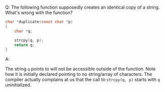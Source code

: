 Q: The following function supposedly creates an identical copy of a string.
What's wrong with the function?

```c
char *duplicate(const char *p)
{
    char *q;

    strcpy(q, p);
    return q;
}
```

A:

The string `q` points to will not be accessible outside of the function. Note
how it is initially declared pointing to no string/array of characters. The
compiler actually complains at us that the call to `strcpy(q, p)` starts with
`q` uninitialized.
